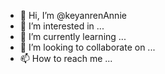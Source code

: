 - 👋 Hi, I’m @keyanrenAnnie
- 👀 I’m interested in ...
- 🌱 I’m currently learning ...
- 💞️ I’m looking to collaborate on ...
- 📫 How to reach me ...

<!---
keyanrenAnnie/keyanrenAnnie is a ✨ special ✨ repository because its `README.md` (this file) appears on your GitHub profile.
You can click the Preview link to take a look at your changes.
--->
